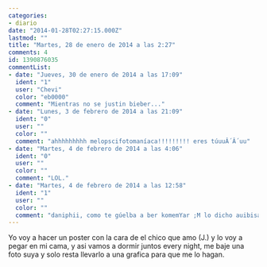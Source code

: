 ```yaml
---
categories:
- diario
date: "2014-01-28T02:27:15.000Z"
lastmod: ""
title: "Martes, 28 de enero de 2014 a las 2:27"
comments: 4
id: 1390876035
commentList:
- date: "Jueves, 30 de enero de 2014 a las 17:09"
  ident: "1"
  user: "Chevi"
  color: "eb0000"
  comment: "Mientras no se justin bieber..."
- date: "Lunes, 3 de febrero de 2014 a las 21:09"
  ident: "0"
  user: ""
  color: ""
  comment: "ahhhhhhhhh melopscifotomaníaca!!!!!!!!! eres túuuÂ´Â´uu"
- date: "Martes, 4 de febrero de 2014 a las 4:06"
  ident: "0"
  user: ""
  color: ""
  comment: "LOL."
- date: "Martes, 4 de febrero de 2014 a las 12:58"
  ident: "1"
  user: ""
  color: ""
  comment: "daniphii, como te gúelba a ber komemYar ;M lo dicho auibisato sttas"
---
```


Yo voy a hacer un poster con la cara de el chico que amo (J.) y lo voy a pegar en mi cama, y asi vamos a dormir juntos every night, me baje una foto suya y solo resta llevarlo a una grafica para que me lo hagan.